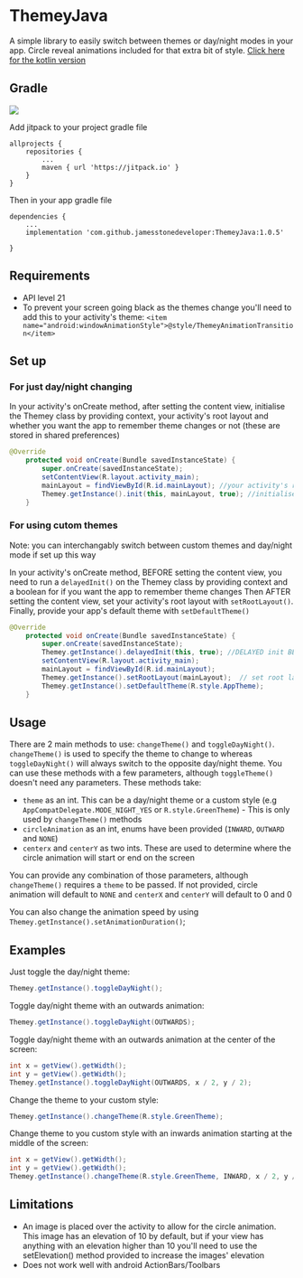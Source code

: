 # ThemeyJava

A simple library to easily switch between themes or day/night modes in your app. Circle reveal animations included for that extra bit of style. [Click here for the kotlin version](https://github.com/jamesstonedeveloper/ThemeyKotlin "ThemeyKotlin")

## Gradle

[![](https://jitpack.io/v/jamesstonedeveloper/ThemeyJava.svg)](https://jitpack.io/#jamesstonedeveloper/ThemeyJava)

Add jitpack to your project gradle file
``` 
allprojects {
	repositories {
		...
		maven { url 'https://jitpack.io' }
	}
}
```

Then in your app gradle file

```
dependencies {
    ...
    implementation 'com.github.jamesstonedeveloper:ThemeyJava:1.0.5'

}
```

## Requirements

* API level 21
* To prevent your screen going black as the themes change you'll need to add this to your activity's theme:
`<item name="android:windowAnimationStyle">@style/ThemeyAnimationTransition</item>`

## Set up

### For just day/night changing

In your activity's onCreate method, after setting the content view, initialise the Themey class by providing context, your activity's root layout and whether you want the app to remember theme changes or not (these are stored in shared preferences)
```java
@Override
    protected void onCreate(Bundle savedInstanceState) {
        super.onCreate(savedInstanceState);
        setContentView(R.layout.activity_main);
        mainLayout = findViewById(R.id.mainLayout); //your activity's root layout
        Themey.getInstance().init(this, mainLayout, true); //initialise 
    }
```

### For using cutom themes
Note: you can interchangably switch between custom themes and day/night mode if set up this way

In your activity's onCreate method, BEFORE setting the content view, you need to run a `delayedInit()` on the Themey class by providing context and a boolean for if you want the app to remember theme changes
Then AFTER setting the content view, set your activity's root layout with `setRootLayout()`. Finally, provide your app's default theme with `setDefaultTheme()`

```java
@Override
    protected void onCreate(Bundle savedInstanceState) {
        super.onCreate(savedInstanceState);
        Themey.getInstance().delayedInit(this, true); //DELAYED init BEFORE setContentView()
        setContentView(R.layout.activity_main);
        mainLayout = findViewById(R.id.mainLayout); 
        Themey.getInstance().setRootLayout(mainLayout);  // set root layout AFTER setContentView()
        Themey.getInstance().setDefaultTheme(R.style.AppTheme);
    }
```


## Usage

There are 2 main methods to use: `changeTheme()` and `toggleDayNight()`. `changeTheme()` is used to specify the theme to change to whereas `toggleDayNight()` will always switch to the opposite day/night theme.
You can use these methods with a few parameters, although `toggleTheme()` doesn't need any parameters. These methods take:
* `theme` as an int. This can be a day/night theme or a custom style (e.g `AppCompatDelegate.MODE_NIGHT_YES` or `R.style.GreenTheme`) - This is only used by `changeTheme()` methods
* `circleAnimation` as an int, enums have been provided (`INWARD`, `OUTWARD` and `NONE`)
* `centerx` and `centerY` as two ints. These are used to determine where the circle animation will start or end on the screen

You can provide any combination of those parameters, although `changeTheme()` requires a `theme` to be passed. If not provided, circle animation will default to `NONE` and `centerX` and `centerY` will default to 0 and 0

You can also change the animation speed by using `Themey.getInstance().setAnimationDuration()`;

## Examples

Just toggle the day/night theme:
```java 
Themey.getInstance().toggleDayNight();
```

Toggle day/night theme with an outwards animation:
```java
Themey.getInstance().toggleDayNight(OUTWARDS);
```

Toggle day/night theme with an outwards animation at the center of the screen:
```java
int x = getView().getWidth();
int y = getView().getWidth();
Themey.getInstance().toggleDayNight(OUTWARDS, x / 2, y / 2);
```

Change the theme to your custom style:
```java
Themey.getInstance().changeTheme(R.style.GreenTheme);
```

Change theme to you custom style with an inwards animation starting at the middle of the screen:
```java
int x = getView().getWidth();
int y = getView().getWidth();
Themey.getInstance().changeTheme(R.style.GreenTheme, INWARD, x / 2, y / 2);
```

## Limitations

* An image is placed over the activity to allow for the circle animation. This image has an elevation of 10 by default, but if your view has anything with an elevation higher than 10 you'll need to use the setElevation() method provided to increase the images' elevation
* Does not work well with android ActionBars/Toolbars
